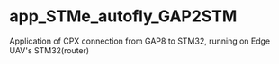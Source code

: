 # app_STMe_autofly_GAP2STM
Application of CPX connection from GAP8 to STM32, running on Edge UAV's STM32(router)
